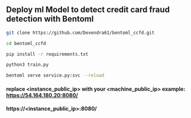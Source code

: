 ## Deploy ml Model to detect credit card fraud detection with Bentoml

```bash
git clone https://github.com/Devendra61/bentoml_ccfd.git 
``` 
```bash 
cd bentoml_ccfd 
``` 
```bash
pip install -r requirements.txt
```
```bash
python3 train.py 
```
```bash
bentoml serve service.py:svc --reload
```
#### replace <instance_public_ip>  with your <machine_public_ip> example: https://54.164.180.20:8080/

#### https://<instance_public_ip>:8080/

